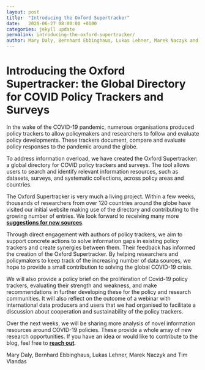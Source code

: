 ```yaml
---
layout: post
title:  "Introducing the Oxford Supertracker"
date:   2020-06-27 08:00:00 +0100
categories: jekyll update
permalink: introducing-the-oxford-supertracker/
author: Mary Daly, Bernhard Ebbinghaus, Lukas Lehner, Marek Naczyk and Tim Vlandas
---
```


# Introducing the Oxford Supertracker: the Global Directory for COVID Policy Trackers and Surveys

In the wake of the COVID-19 pandemic, numerous organisations produced policy trackers to allow policymakers and researchers to follow and evaluate policy developments. These trackers document, compare and evaluate policy responses to the pandemic around the globe.

To address information overload, we have created the Oxford Supertracker: a global directory for COVID policy trackers and surveys. The tool allows users to search and identify relevant information resources, such as datasets, surveys, and systematic collections, across policy areas and countries.

The Oxford Supertracker is very much a living project. Within a few weeks, thousands of researchers from over 120 countries around the globe have visited our initial website making use of the directory and contributing to the growing number of entries. We look forward to receiving many more **[suggestions for new sources](../submit-a-tracker/)**.

Through direct engagement with authors of policy trackers, we aim to support concrete actions to solve information gaps in existing policy trackers and create synergies between them. Their feedback has informed the creation of the Oxford Supertracker. By helping researchers and policymakers to keep track of the increasing number of data sources, we hope to provide a small contribution to solving the global COVID-19 crisis.

We will also provide a policy brief on the proliferation of Covid-19 policy trackers, evaluating their strength and weakness, and make recommendations in further developing these for the policy and research communities. It will also reflect on the outcome of a webinar with international data producers and users that we had organised to facilitate a discussion about cooperation and sustainability of the policy trackers.

Over the next weeks, we will be sharing more analysis of novel information resources around COVID-19 policies. These provide a whole array of new research opportunities. If you have an idea or would like to contribute to the blog, feel free to **[reach out](../submit-feedback/)**.

Mary Daly, Bernhard Ebbinghaus, Lukas Lehner, Marek Naczyk and Tim Vlandas